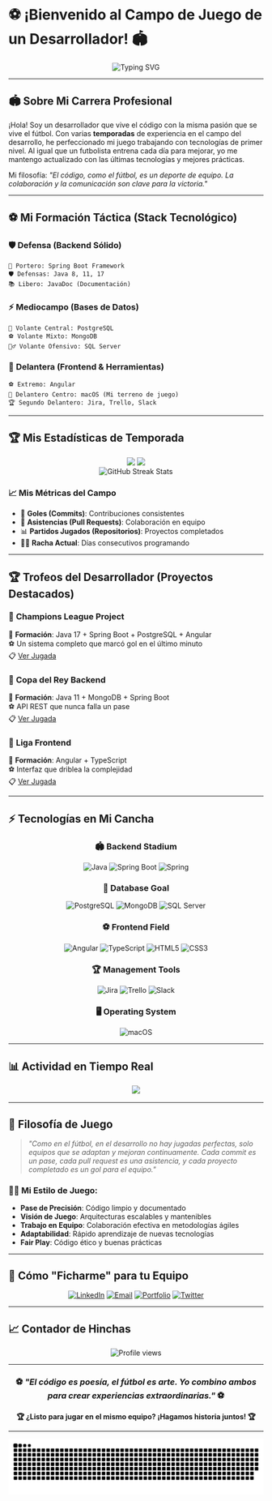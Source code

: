 # ⚽ ¡Bienvenido al Campo de Juego de un Desarrollador! 🏟️

<div align="center">
  <img src="https://readme-typing-svg.herokuapp.com/?lines=⚽+Desarrollador+Full+Stack;🏆+Especialista+en+Java+%26+Spring+Boot;🥅+Creador+de+Experiencias+Digitales;⚡+Apasionado+por+el+Código+y+el+Fútbol&font=Fira%20Code&center=true&width=380&height=50&duration=4000&pause=1000" alt="Typing SVG" />
</div>

---

## 🏟️ Sobre Mi Carrera Profesional

¡Hola! Soy un desarrollador que vive el código con la misma pasión que se vive el fútbol. Con varias **temporadas** de experiencia en el campo del desarrollo, he perfeccionado mi juego trabajando con tecnologías de primer nivel. Al igual que un futbolista entrena cada día para mejorar, yo me mantengo actualizado con las últimas tecnologías y mejores prácticas.

Mi filosofía: *"El código, como el fútbol, es un deporte de equipo. La colaboración y la comunicación son clave para la victoria."*

---

## ⚽ Mi Formación Táctica (Stack Tecnológico)

### 🛡️ **Defensa (Backend Sólido)**
```
🥅 Portero: Spring Boot Framework
🛡️ Defensas: Java 8, 11, 17
📚 Libero: JavaDoc (Documentación)
```

### ⚡ **Mediocampo (Bases de Datos)**
```
🎯 Volante Central: PostgreSQL
⚽ Volante Mixto: MongoDB  
🏃‍♂️ Volante Ofensivo: SQL Server
```

### 🚀 **Delantera (Frontend & Herramientas)**
```
⚽ Extremo: Angular
🎯 Delantero Centro: macOS (Mi terreno de juego)
🏆 Segundo Delantero: Jira, Trello, Slack
```

---

## 🏆 Mis Estadísticas de Temporada

<div align="center">
  <img height="180em" src="https://github-readme-stats.vercel.app/api?username=TU_USUARIO&show_icons=true&theme=radical&include_all_commits=true&count_private=true&title_color=00ff00&icon_color=00ff00&text_color=ffffff&bg_color=0d1117"/>
  <img height="180em" src="https://github-readme-stats.vercel.app/api/top-langs/?username=TU_USUARIO&layout=compact&langs_count=7&theme=radical&title_color=00ff00&text_color=ffffff&bg_color=0d1117"/>
</div>

<div align="center">
  <img src="https://github-readme-streak-stats.herokuapp.com/?user=TU_USUARIO&theme=radical&ring=00ff00&fire=00ff00&currStreakLabel=00ff00&sideLabels=ffffff&background=0d1117" alt="GitHub Streak Stats" />
</div>

### 📈 **Mis Métricas del Campo**
- 🥅 **Goles (Commits)**: Contribuciones consistentes
- 🎯 **Asistencias (Pull Requests)**: Colaboración en equipo
- 📊 **Partidos Jugados (Repositorios)**: Proyectos completados
- 🏃‍♂️ **Racha Actual**: Días consecutivos programando

---

## 🏆 Trofeos del Desarrollador (Proyectos Destacados)

### 🥇 **Champions League Project**
🔧 **Formación**: Java 17 + Spring Boot + PostgreSQL + Angular  
⚽ Un sistema completo que marcó gol en el último minuto  
📋 [Ver Jugada](https://github.com/TU_USUARIO/proyecto1)

### 🥈 **Copa del Rey Backend**
🔧 **Formación**: Java 11 + MongoDB + Spring Boot  
⚽ API REST que nunca falla un pase  
📋 [Ver Jugada](https://github.com/TU_USUARIO/proyecto2)

### 🥉 **Liga Frontend**
🔧 **Formación**: Angular + TypeScript  
⚽ Interfaz que driblea la complejidad  
📋 [Ver Jugada](https://github.com/TU_USUARIO/proyecto3)

---

## ⚡ Tecnologías en Mi Cancha

<div align="center">

### **🏟️ Backend Stadium**
![Java](https://img.shields.io/badge/Java-ED8B00?style=for-the-badge&logo=openjdk&logoColor=white)
![Spring Boot](https://img.shields.io/badge/Spring_Boot-6DB33F?style=for-the-badge&logo=spring-boot&logoColor=white)
![Spring](https://img.shields.io/badge/Spring-6DB33F?style=for-the-badge&logo=spring&logoColor=white)

### **🥅 Database Goal**
![PostgreSQL](https://img.shields.io/badge/PostgreSQL-316192?style=for-the-badge&logo=postgresql&logoColor=white)
![MongoDB](https://img.shields.io/badge/MongoDB-4EA94B?style=for-the-badge&logo=mongodb&logoColor=white)
![SQL Server](https://img.shields.io/badge/Microsoft_SQL_Server-CC2927?style=for-the-badge&logo=microsoft-sql-server&logoColor=white)

### **⚽ Frontend Field**
![Angular](https://img.shields.io/badge/Angular-DD0031?style=for-the-badge&logo=angular&logoColor=white)
![TypeScript](https://img.shields.io/badge/TypeScript-007ACC?style=for-the-badge&logo=typescript&logoColor=white)
![HTML5](https://img.shields.io/badge/HTML5-E34F26?style=for-the-badge&logo=html5&logoColor=white)
![CSS3](https://img.shields.io/badge/CSS3-1572B6?style=for-the-badge&logo=css3&logoColor=white)

### **🏆 Management Tools**
![Jira](https://img.shields.io/badge/Jira-0052CC?style=for-the-badge&logo=jira&logoColor=white)
![Trello](https://img.shields.io/badge/Trello-0052CC?style=for-the-badge&logo=trello&logoColor=white)
![Slack](https://img.shields.io/badge/Slack-4A154B?style=for-the-badge&logo=slack&logoColor=white)

### **🖥️ Operating System**
![macOS](https://img.shields.io/badge/macOS-000000?style=for-the-badge&logo=apple&logoColor=white)

</div>

---

## 📊 Actividad en Tiempo Real

<div align="center">
  <img src="https://github-readme-activity-graph.vercel.app/graph?username=TU_USUARIO&theme=react-dark&bg_color=0d1117&color=00ff00&line=00ff00&point=ffffff&area=true&hide_border=true" />
</div>

---

## 🎯 Filosofía de Juego

> *"Como en el fútbol, en el desarrollo no hay jugadas perfectas, solo equipos que se adaptan y mejoran continuamente. Cada commit es un pase, cada pull request es una asistencia, y cada proyecto completado es un gol para el equipo."*

### 🏃‍♂️ **Mi Estilo de Juego:**
- **Pase de Precisión**: Código limpio y documentado
- **Visión de Juego**: Arquitecturas escalables y mantenibles  
- **Trabajo en Equipo**: Colaboración efectiva en metodologías ágiles
- **Adaptabilidad**: Rápido aprendizaje de nuevas tecnologías
- **Fair Play**: Código ético y buenas prácticas

---

## 🤝 Cómo "Ficharme" para tu Equipo

<div align="center">

[![LinkedIn](https://img.shields.io/badge/LinkedIn-0077B5?style=for-the-badge&logo=linkedin&logoColor=white)](https://linkedin.com/in/TU_PERFIL)
[![Email](https://img.shields.io/badge/Email-D14836?style=for-the-badge&logo=gmail&logoColor=white)](mailto:tu.email@gmail.com)
[![Portfolio](https://img.shields.io/badge/Portfolio-255E63?style=for-the-badge&logo=About.me&logoColor=white)](https://tu-portfolio.com)
[![Twitter](https://img.shields.io/badge/Twitter-1DA1F2?style=for-the-badge&logo=twitter&logoColor=white)](https://twitter.com/TU_USUARIO)

</div>

---

## 📈 Contador de Hinchas

<div align="center">
  <img src="https://komarev.com/ghpvc/?username=TU_USUARIO&label=Visitantes%20al%20Estadio&color=00ff00&style=flat-square" alt="Profile views" />
</div>

---

<div align="center">

### ⚽ *"El código es poesía, el fútbol es arte. Yo combino ambos para crear experiencias extraordinarias."* ⚽

**🏆 ¿Listo para jugar en el mismo equipo? ¡Hagamos historia juntos! 🏆**

</div>

---

<div align="center">
  <img src="https://raw.githubusercontent.com/platane/platane/output/github-contribution-grid-snake-dark.svg" alt="Snake animation" />
</div>
